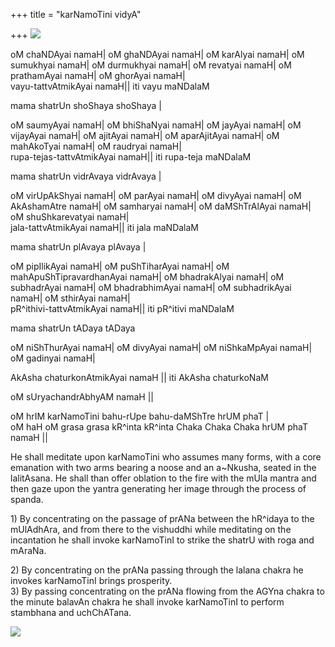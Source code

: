 +++
title = "karNamoTini vidyA"

+++
[![](https://i2.wp.com/photos1.blogger.com/hello/133/1300/400/karNamoTini.0.jpg)](http://photos1.blogger.com/hello/133/1300/640/karNamoTini.jpg)

oM chaNDAyai namaH| oM ghaNDAyai namaH| oM karAlyai namaH| oM sumukhyai
namaH| oM durmukhyai namaH| oM revatyai namaH| oM prathamAyai namaH| oM
ghorAyai namaH|   
vayu-tattvAtmikAyai namaH|| iti vayu maNDalaM 

mama shatrUn shoShaya shoShaya |

oM saumyAyai namaH| oM bhiShaNyai namaH| oM jayAyai namaH| oM vijayAyai
namaH| oM ajitAyai namaH| oM aparAjitAyai namaH| oM mahAkoTyai namaH| oM
raudryai namaH|  
rupa-tejas-tattvAtmikAyai namaH|| iti rupa-teja maNDalaM 

mama shatrUn vidrAvaya vidrAvaya | 

oM virUpAkShyai namaH| oM parAyai namaH| oM divyAyai namaH| oM
AkAshamAtre namaH| oM samharyai namaH| oM daMShTrAlAyai namaH| oM
shuShkarevatyai namaH|  
jala-tattvAtmikAyai namaH|| iti jala maNDalaM 

mama shatrUn plAvaya plAvaya |

oM pipIlikAyai namaH| oM puShTiharAyai namaH| oM
mahApuShTipravardhanAyai namaH| oM bhadrakAlyai namaH| oM subhadrAyai
namaH| oM bhadrabhimAyai namaH| oM subhadrikAyai namaH| oM sthirAyai
namaH|  
pR^ithivi-tattvAtmikAyai namaH|| iti pR^itivi maNDalaM 

mama shatrUn tADaya tADaya

oM niShThurAyai namaH| oM divyAyai namaH| oM niShkaMpAyai namaH| oM
gadinyai namaH|

AkAsha chaturkonAtmikAyai namaH || iti AkAsha chaturkoNaM 

oM sUryachandrAbhyAM namaH ||

oM hrIM karNamoTini bahu-rUpe bahu-daMShTre hrUM phaT |  
oM haH oM grasa grasa kR^inta kR^inta Chaka Chaka Chaka hrUM phaT namaH
||  
  

He shall meditate upon karNamoTini who assumes many forms, with a core
emanation with two arms bearing a noose and an a\~Nkusha, seated in the
lalitAsana. He shall than offer oblation to the fire with the mUla
mantra and then gaze upon the yantra generating her image through the
process of spanda.

1\) By concentrating on the passage of prANa between the hR^idaya to the
mUlAdhAra, and from there to the vishuddhi while meditating on the
incantation he shall invoke karNamoTinI to strike the shatrU with roga
and mAraNa.

2\) By concentrating on the prANa passing through the lalana chakra he
invokes karNamoTinI brings prosperity.  
3\) By passing concentrating on the prANa flowing from the AGYna chakra
to the minute balavAn chakra he shall invoke karNamoTinI to perform
stambhana and uchChATana.

[![](https://i1.wp.com/photos1.blogger.com/blogger/2010/410/320/karna_yantra.jpg)](http://photos1.blogger.com/blogger/2010/410/1600/karna_yantra.jpg)
